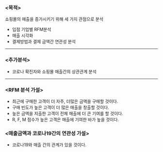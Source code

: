 ### <목적>
쇼핑몰의 매출을 증가시키기 위해 세 가지 관점으로 분석
- 입점 기업별 RFM분석
- 매출 시각화
- 결제방법과 결제 금액간 연관성 분석

---------------------------------------------------------------------------------------

### <추가분석>
- 코로나 확진자와 쇼핑몰 매출간의 상관관계 분석

---------------------------------------------------------------------------------------

### <RFM 분석 가설>
- 최근에 구매한 고객이 더 자주, 더많은 금액을 구매할 것이다.
- 구매 빈도가 높은 고객이 더 많은 매출을 창출할 것이다.
- 높은 금액을 지출한 고객이 전체 매출에 더 큰 기여를 할 것이다.
- R, F, M 점수가 높은 고객은 매출에 기여한 바가 높을 것이다.

### <매출금액과 코로나19간의 연관성 가설>
- 코로나19와 매출 간의 관계가 있을 것이다.
